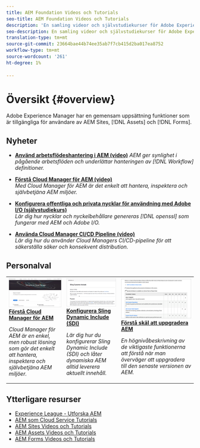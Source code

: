 ```yaml
---
title: AEM Foundation Videos och Tutorials
seo-title: AEM Foundation Videos och Tutorials
description: 'En samling videor och självstudiekurser för Adobe Experience Manager Foundation. '
seo-description: En samling videor och självstudiekurser för Adobe Experience Manager Foundation
translation-type: tm+mt
source-git-commit: 23664bae44b74ee35ab7f7cb415d2ba017ea8752
workflow-type: tm+mt
source-wordcount: '261'
ht-degree: 1%

---
```



# Översikt {#overview}

Adobe Experience Manager har en gemensam uppsättning funktioner som är tillgängliga för användare av AEM Sites, [!DNL Assets] och [!DNL Forms].

## Nyheter

* **[Använd arbetsflödeshantering i AEM (video)](./workflow/use-workflow-management.md)**
   *AEM ger synlighet i pågående arbetsflöden och underlättar hanteringen av  [!DNL Workflow] definitioner.*

* **[Förstå Cloud Manager för AEM (video)](./cloud-manager/understand-cloud-manager-for-aem.md)**\
   *Med Cloud Manager för AEM är det enkelt att hantera, inspektera och självbetjäna AEM miljöer.*

* **[Konfigurera offentliga och privata nycklar för användning med Adobe I/O (självstudiekurs)](./authentication/set-up-public-private-keys-for-use-with-aem-and-adobe-io.md)**\
   *Lär dig hur nycklar och nyckelbehållare genereras  [!DNL openssl] som fungerar med AEM och Adobe I/O.*

* **[Använda Cloud Manager CI/CD Pipeline (video)](./cloud-manager/use-the-cicd-pipeline-in-cloud-manager-for-aem.md)**\
   *Lär dig hur du använder Cloud Managers CI/CD-pipeline för att säkerställa säker och konsekvent distribution.*

## Personalval

<table>
<tr>
  <td>
    <a href="./cloud-manager/understand-cloud-manager-for-aem.md">
    <img alt="Förstå Cloud Manager för AEM" src="./cloud-manager/assets/understand-cloud-manager-for-aem/thumbnail.png" />
    </a>
    <div>
     <a href="./cloud-manager/understand-cloud-manager-for-aem.md">
    <strong>Förstå Cloud Manager för AEM</strong>
    </a>
    </div>
    <p>
    <em>Cloud Manager för AEM är en enkel, men robust lösning som gör det enkelt att hantera, inspektera och självbetjäna AEM miljöer.</em>
    <p>
  </td>
   <td>
    <a href="./development/set-up-sling-dynamic-include.md">
    <img alt="Konfigurera Sling Dynamic Include (SDI)" src="./development/assets/set-up-sling-dynamic-include/thumbnail.png" />
    </a>
     <div>
     <a href="./development/set-up-sling-dynamic-include.md">
    <strong>Konfigurera Sling Dynamic Include (SDI)</strong>
    </a>
    </div>
    <p>
    <em>Lär dig hur du konfigurerar Sling Dynamic Include (SDI) och låter dynamiska AEM alltid leverera aktuellt innehåll.</em>
    <p>
  </td>
  <td>
    <a href="./administration/understand-reasons-to-upgrade.md">
    <img alt="Förstå skäl att uppgradera AEM" src="./administration/assets/understand-reasons-to-upgrade/thumbnail.png" />
    </a>
    <div>
    <a href="./administration/understand-reasons-to-upgrade.md">
    <strong>Förstå skäl att uppgradera AEM</strong>
    </a>
    </div>
    <p>
    <em>En högnivåbeskrivning av de viktigaste funktionerna att förstå när man överväger att uppgradera till den senaste versionen av AEM.</em>
    </p>
  </td>
</tr>
</table>

## Ytterligare resurser

* [Experience League - Utforska AEM](https://experienceleague.adobe.com/#recommended/solutions/experience-manager)
* [AEM som Cloud Service Tutorials](/help/cloud-service/overview.md)
* [AEM Sites Videos och Tutorials](/help/sites/overview.md)
* [AEM Assets Videos och Tutorials](/help/assets/overview.md)
* [AEM Forms Videos och Tutorials](/help/forms/overview.md)
